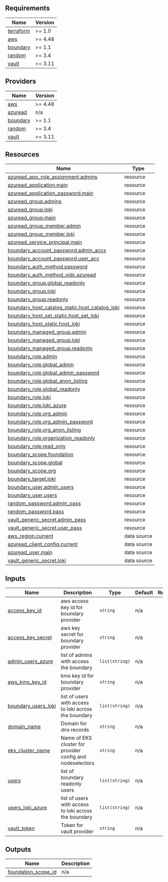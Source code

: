 <!-- BEGIN_TF_DOCS -->
## Requirements

| Name | Version |
|------|---------|
| <a name="requirement_terraform"></a> [terraform](#requirement\_terraform) | >= 1.0 |
| <a name="requirement_aws"></a> [aws](#requirement\_aws) | >= 4.48 |
| <a name="requirement_boundary"></a> [boundary](#requirement\_boundary) | >= 1.1 |
| <a name="requirement_random"></a> [random](#requirement\_random) | >= 3.4 |
| <a name="requirement_vault"></a> [vault](#requirement\_vault) | >= 3.11 |

## Providers

| Name | Version |
|------|---------|
| <a name="provider_aws"></a> [aws](#provider\_aws) | >= 4.48 |
| <a name="provider_azuread"></a> [azuread](#provider\_azuread) | n/a |
| <a name="provider_boundary"></a> [boundary](#provider\_boundary) | >= 1.1 |
| <a name="provider_random"></a> [random](#provider\_random) | >= 3.4 |
| <a name="provider_vault"></a> [vault](#provider\_vault) | >= 3.11 |

## Resources

| Name | Type |
|------|------|
| [azuread_app_role_assignment.admins](https://registry.terraform.io/providers/hashicorp/azuread/latest/docs/resources/app_role_assignment) | resource |
| [azuread_application.main](https://registry.terraform.io/providers/hashicorp/azuread/latest/docs/resources/application) | resource |
| [azuread_application_password.main](https://registry.terraform.io/providers/hashicorp/azuread/latest/docs/resources/application_password) | resource |
| [azuread_group.admins](https://registry.terraform.io/providers/hashicorp/azuread/latest/docs/resources/group) | resource |
| [azuread_group.loki](https://registry.terraform.io/providers/hashicorp/azuread/latest/docs/resources/group) | resource |
| [azuread_group.main](https://registry.terraform.io/providers/hashicorp/azuread/latest/docs/resources/group) | resource |
| [azuread_group_member.admin](https://registry.terraform.io/providers/hashicorp/azuread/latest/docs/resources/group_member) | resource |
| [azuread_group_member.loki](https://registry.terraform.io/providers/hashicorp/azuread/latest/docs/resources/group_member) | resource |
| [azuread_service_principal.main](https://registry.terraform.io/providers/hashicorp/azuread/latest/docs/resources/service_principal) | resource |
| [boundary_account_password.admin_accs](https://registry.terraform.io/providers/hashicorp/boundary/latest/docs/resources/account_password) | resource |
| [boundary_account_password.user_acc](https://registry.terraform.io/providers/hashicorp/boundary/latest/docs/resources/account_password) | resource |
| [boundary_auth_method.password](https://registry.terraform.io/providers/hashicorp/boundary/latest/docs/resources/auth_method) | resource |
| [boundary_auth_method_oidc.azuread](https://registry.terraform.io/providers/hashicorp/boundary/latest/docs/resources/auth_method_oidc) | resource |
| [boundary_group.global_readonly](https://registry.terraform.io/providers/hashicorp/boundary/latest/docs/resources/group) | resource |
| [boundary_group.loki](https://registry.terraform.io/providers/hashicorp/boundary/latest/docs/resources/group) | resource |
| [boundary_group.readonly](https://registry.terraform.io/providers/hashicorp/boundary/latest/docs/resources/group) | resource |
| [boundary_host_catalog_static.host_catalog_loki](https://registry.terraform.io/providers/hashicorp/boundary/latest/docs/resources/host_catalog_static) | resource |
| [boundary_host_set_static.host_set_loki](https://registry.terraform.io/providers/hashicorp/boundary/latest/docs/resources/host_set_static) | resource |
| [boundary_host_static.host_loki](https://registry.terraform.io/providers/hashicorp/boundary/latest/docs/resources/host_static) | resource |
| [boundary_managed_group.admin](https://registry.terraform.io/providers/hashicorp/boundary/latest/docs/resources/managed_group) | resource |
| [boundary_managed_group.loki](https://registry.terraform.io/providers/hashicorp/boundary/latest/docs/resources/managed_group) | resource |
| [boundary_managed_group.readonly](https://registry.terraform.io/providers/hashicorp/boundary/latest/docs/resources/managed_group) | resource |
| [boundary_role.admin](https://registry.terraform.io/providers/hashicorp/boundary/latest/docs/resources/role) | resource |
| [boundary_role.global_admin](https://registry.terraform.io/providers/hashicorp/boundary/latest/docs/resources/role) | resource |
| [boundary_role.global_admin_password](https://registry.terraform.io/providers/hashicorp/boundary/latest/docs/resources/role) | resource |
| [boundary_role.global_anon_listing](https://registry.terraform.io/providers/hashicorp/boundary/latest/docs/resources/role) | resource |
| [boundary_role.global_readonly](https://registry.terraform.io/providers/hashicorp/boundary/latest/docs/resources/role) | resource |
| [boundary_role.loki](https://registry.terraform.io/providers/hashicorp/boundary/latest/docs/resources/role) | resource |
| [boundary_role.loki_azure](https://registry.terraform.io/providers/hashicorp/boundary/latest/docs/resources/role) | resource |
| [boundary_role.org_admin](https://registry.terraform.io/providers/hashicorp/boundary/latest/docs/resources/role) | resource |
| [boundary_role.org_admin_password](https://registry.terraform.io/providers/hashicorp/boundary/latest/docs/resources/role) | resource |
| [boundary_role.org_anon_listing](https://registry.terraform.io/providers/hashicorp/boundary/latest/docs/resources/role) | resource |
| [boundary_role.organization_readonly](https://registry.terraform.io/providers/hashicorp/boundary/latest/docs/resources/role) | resource |
| [boundary_role.read_only](https://registry.terraform.io/providers/hashicorp/boundary/latest/docs/resources/role) | resource |
| [boundary_scope.foundation](https://registry.terraform.io/providers/hashicorp/boundary/latest/docs/resources/scope) | resource |
| [boundary_scope.global](https://registry.terraform.io/providers/hashicorp/boundary/latest/docs/resources/scope) | resource |
| [boundary_scope.org](https://registry.terraform.io/providers/hashicorp/boundary/latest/docs/resources/scope) | resource |
| [boundary_target.loki](https://registry.terraform.io/providers/hashicorp/boundary/latest/docs/resources/target) | resource |
| [boundary_user.admin_users](https://registry.terraform.io/providers/hashicorp/boundary/latest/docs/resources/user) | resource |
| [boundary_user.users](https://registry.terraform.io/providers/hashicorp/boundary/latest/docs/resources/user) | resource |
| [random_password.admin_pass](https://registry.terraform.io/providers/hashicorp/random/latest/docs/resources/password) | resource |
| [random_password.pass](https://registry.terraform.io/providers/hashicorp/random/latest/docs/resources/password) | resource |
| [vault_generic_secret.admin_pass](https://registry.terraform.io/providers/hashicorp/vault/latest/docs/resources/generic_secret) | resource |
| [vault_generic_secret.user_pass](https://registry.terraform.io/providers/hashicorp/vault/latest/docs/resources/generic_secret) | resource |
| [aws_region.current](https://registry.terraform.io/providers/hashicorp/aws/latest/docs/data-sources/region) | data source |
| [azuread_client_config.current](https://registry.terraform.io/providers/hashicorp/azuread/latest/docs/data-sources/client_config) | data source |
| [azuread_user.main](https://registry.terraform.io/providers/hashicorp/azuread/latest/docs/data-sources/user) | data source |
| [vault_generic_secret.loki](https://registry.terraform.io/providers/hashicorp/vault/latest/docs/data-sources/generic_secret) | data source |

## Inputs

| Name | Description | Type | Default | Required |
|------|-------------|------|---------|:--------:|
| <a name="input_access_key_id"></a> [access\_key\_id](#input\_access\_key\_id) | aws access key id for boundary provider | `string` | n/a | yes |
| <a name="input_access_key_secret"></a> [access\_key\_secret](#input\_access\_key\_secret) | aws key secret for boundary provider | `string` | n/a | yes |
| <a name="input_admin_users_azure"></a> [admin\_users\_azure](#input\_admin\_users\_azure) | list of admins with access the boundary | `list(string)` | n/a | yes |
| <a name="input_aws_kms_key_id"></a> [aws\_kms\_key\_id](#input\_aws\_kms\_key\_id) | kms key id for boundary provider | `string` | n/a | yes |
| <a name="input_boundary_users_loki"></a> [boundary\_users\_loki](#input\_boundary\_users\_loki) | list of users with access to loki across the boundary | `list(string)` | n/a | yes |
| <a name="input_domain_name"></a> [domain\_name](#input\_domain\_name) | Domain for dns records | `string` | n/a | yes |
| <a name="input_eks_cluster_name"></a> [eks\_cluster\_name](#input\_eks\_cluster\_name) | Name of EKS cluster for provider config and nodeselectors | `string` | n/a | yes |
| <a name="input_users"></a> [users](#input\_users) | list of boundary readonly users | `list(string)` | n/a | yes |
| <a name="input_users_loki_azure"></a> [users\_loki\_azure](#input\_users\_loki\_azure) | list of users with access to loki across the boundary | `list(string)` | n/a | yes |
| <a name="input_vault_token"></a> [vault\_token](#input\_vault\_token) | Token for vault provider | `string` | n/a | yes |

## Outputs

| Name | Description |
|------|-------------|
| <a name="output_foundation_scope_id"></a> [foundation\_scope\_id](#output\_foundation\_scope\_id) | n/a |
<!-- END_TF_DOCS -->